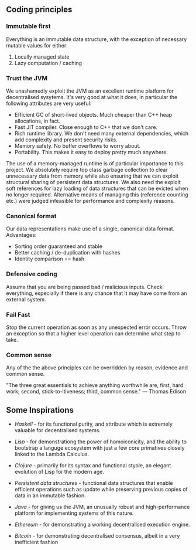 ## Coding principles

### Immutable first

Everything is an immutable data structure, with the exception of necessary
mutable values for either:
1. Locally managed state
2. Lazy computation / caching

### Trust the JVM

We unashamedly exploit the JVM as an excellent runtime platform for decentralised sysytems. 
It's very good at what it does, in particular the following attributes are very useful:

- Efficient GC of short-lived objects. Much cheaper than C++ heap allocations, in fact.
- Fast JIT compiler. Close enough to C++ that we don't care.
- Rich runtime library. We don't need many external dependencies, which add complexity
and present security risks.
- Memory safety. No buffer overflows to worry about.
- Portability. This makes it easy to deploy pretty much anywhere.

The use of a memory-managed runtime is of particular importance to this project.
We absolutely require top class garbage collection to clear unnecessary data from memory
while also ensuring that we can exploit structural sharing of persistent data structures.
We also need the exploit soft references for lazy loading of data structures
that can be evicted when no longer required. Alternative means of managing this 
(reference counting etc.) were judged infeasible for performance and complexity reasons.

### Canonical format

Our data representations make use of a single, canonical data format. Advantages:

- Sorting order guaranteed and stable
- Better caching / de-duplication with hashes
- Identity comparison == hash

### Defensive coding

Assume that you are being passed bad / malicious inputs. Check everything, 
especially if there is any chance that it may have come from an external system.

### Fail Fast

Stop the current operation as soon as any unexpected error occurs. Throw an exception so
that a higher level operation can determine what step to take.

### Common sense

Any of the the above principles can be overridden by reason, evidence and common sense.

"The three great essentials to achieve anything worthwhile are, first, hard work; second, stick-to-itiveness; third, common sense."
― Thomas Edison


## Some Inspirations

- *Haskell* - for its functional purity, and attribute which is extremely valuable for
decentralised systems.

- *Lisp* - for demonstrationg the power of homoiconicity, and the ability to bootstrap a
languge ecosystem with just a few core primatives closely linked to the Lambda Calculus.

- *Clojure* - primarily for its syntax and functional styole, an elegant evolution of Lisp
for the modern age.

- *Persistent data structures* - functional data structures that enable efficient operations
such as update while preserving previous copies of data in an immutable fashion.

- *Java* - for giving us the JVM, an unusually robust and high-performance platform
for implementing systems of this nature. 

- *Ethereum* - for demonstrating a working decentralised execution engine.

- *Bitcoin* - for demonstrating decentralised consensus, albeit in a very inefficient fashion 